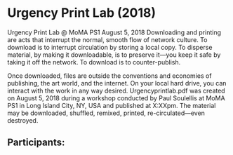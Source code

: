 # Urgency Print Lab (2018)

Urgency Print Lab @ MoMA PS1 August 5, 2018 Downloading and printing are acts that interrupt the normal, smooth flow of network culture. To download is to interrupt circulation by storing a local copy. To disperse material, by making it downloadable, is to preserve it—you keep it safe by taking it off the network. To download is to counter-publish.

Once downloaded, files are outside the conventions and economies of publishing, the art world, and the internet. On your local hard drive, you can interact with the work in any way desired. Urgencyprintlab.pdf was created on August 5, 2018 during a workshop conducted by Paul Soulellis at MoMA PS1 in Long Island City, NY, USA and published at X:XXpm. The material may be downloaded, shuffled, remixed, printed, re-circulated—even destroyed. 

## Participants:
